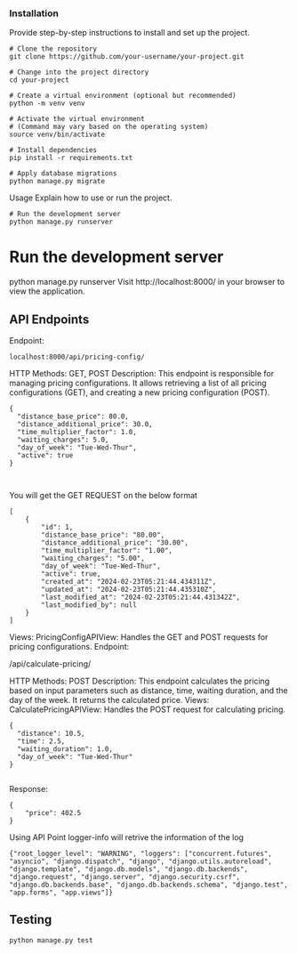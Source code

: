 ### Installation

Provide step-by-step instructions to install and set up the project.

```
# Clone the repository
git clone https://github.com/your-username/your-project.git

# Change into the project directory
cd your-project

# Create a virtual environment (optional but recommended)
python -m venv venv

# Activate the virtual environment
# (Command may vary based on the operating system)
source venv/bin/activate

# Install dependencies
pip install -r requirements.txt

# Apply database migrations
python manage.py migrate

```

Usage
Explain how to use or run the project.

```
# Run the development server
python manage.py runserver
```

# Run the development server

python manage.py runserver
Visit http://localhost:8000/ in your browser to view the application.

## API Endpoints

Endpoint: 
```
localhost:8000/api/pricing-config/
```
HTTP Methods: GET, POST
Description: This endpoint is responsible for managing pricing configurations. It allows retrieving a list of all pricing configurations (GET), and creating a new pricing configuration (POST).

```
{
  "distance_base_price": 80.0,
  "distance_additional_price": 30.0,
  "time_multiplier_factor": 1.0,
  "waiting_charges": 5.0,
  "day_of_week": "Tue-Wed-Thur",
  "active": true
}



```

You will get the GET REQUEST on the below format

```
[
    {
        "id": 1,
        "distance_base_price": "80.00",
        "distance_additional_price": "30.00",
        "time_multiplier_factor": "1.00",
        "waiting_charges": "5.00",
        "day_of_week": "Tue-Wed-Thur",
        "active": true,
        "created_at": "2024-02-23T05:21:44.434311Z",
        "updated_at": "2024-02-23T05:21:44.435310Z",
        "last_modified_at": "2024-02-23T05:21:44.431342Z",
        "last_modified_by": null
    }
]

```

Views:
PricingConfigAPIView: Handles the GET and POST requests for pricing configurations.
Endpoint: 

/api/calculate-pricing/

HTTP Methods: POST
Description: This endpoint calculates the pricing based on input parameters such as distance, time, waiting duration, and the day of the week. It returns the calculated price.
Views:
CalculatePricingAPIView: Handles the POST request for calculating pricing.

```
{
  "distance": 10.5,
  "time": 2.5,
  "waiting_duration": 1.0,
  "day_of_week": "Tue-Wed-Thur"
}


```

Response:

```
{
    "price": 402.5
}

```

Using API Point logger-info will retrive the information of the log

```
{"root_logger_level": "WARNING", "loggers": ["concurrent.futures", "asyncio", "django.dispatch", "django", "django.utils.autoreload", "django.template", "django.db.models", "django.db.backends", "django.request", "django.server", "django.security.csrf", "django.db.backends.base", "django.db.backends.schema", "django.test", "app.forms", "app.views"]}

```
## Testing

```
python manage.py test
```
